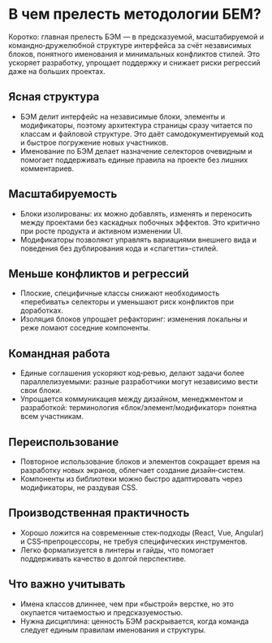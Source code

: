 # В чем прелесть методологии БЕМ?

Коротко: главная прелесть БЭМ — в предсказуемой, масштабируемой и командно‑дружелюбной структуре интерфейса за счёт независимых блоков, понятного именования и минимальных конфликтов стилей. Это ускоряет разработку, упрощает поддержку и снижает риски регрессий даже на больших проектах.

## Ясная структура

- БЭМ делит интерфейс на независимые блоки, элементы и модификаторы, поэтому архитектура страницы сразу читается по классам и файловой структуре. Это даёт самодокументируемый код и быстрое погружение новых участников.
- Именование по БЭМ делает назначение селекторов очевидным и помогает поддерживать единые правила на проекте без лишних комментариев.


## Масштабируемость

- Блоки изолированы: их можно добавлять, изменять и переносить между проектами без каскадных побочных эффектов. Это критично при росте продукта и активном изменении UI.
- Модификаторы позволяют управлять вариациями внешнего вида и поведения без дублирования кода и «спагетти»-стилей.


## Меньше конфликтов и регрессий

- Плоские, специфичные классы снижают необходимость «перебивать» селекторы и уменьшают риск конфликтов при доработках.
- Изоляция блоков упрощает рефакторинг: изменения локальны и реже ломают соседние компоненты.


## Командная работа

- Единые соглашения ускоряют код‑ревью, делают задачи более параллелизуемыми: разные разработчики могут независимо вести свои блоки.
- Упрощается коммуникация между дизайном, менеджментом и разработкой: терминология «блок/элемент/модификатор» понятна всем участникам.


## Переиспользование

- Повторное использование блоков и элементов сокращает время на разработку новых экранов, облегчает создание дизайн‑систем.
- Компоненты из библиотеки можно быстро адаптировать через модификаторы, не раздувая CSS.


## Производственная практичность

- Хорошо ложится на современные стек‑подходы (React, Vue, Angular) и CSS‑препроцессоры, не требуя специфических инструментов.
- Легко формализуется в линтеры и гайды, что помогает поддерживать качество в долгой перспективе.


## Что важно учитывать

- Имена классов длиннее, чем при «быстрой» верстке, но это окупается читаемостью и предсказуемостью.
- Нужна дисциплина: ценность БЭМ раскрывается, когда команда следует единым правилам именования и структуры.
